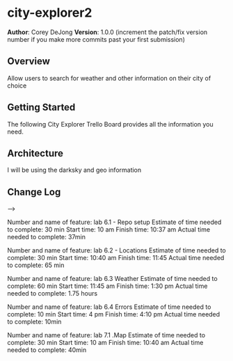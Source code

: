 # city-explorer2

**Author**: Corey DeJong
**Version**: 1.0.0 (increment the patch/fix version number if you make more commits past your first submission)

## Overview
<!-- Provide a high level overview of what this application is and why you are building it, beyond the fact that it's an assignment for this class. (i.e. What's your problem domain?) -->
Allow users to search for weather and other information on their city of choice

## Getting Started
<!-- What are the steps that a user must take in order to build this app on their own machine and get it running? -->
The following City Explorer Trello Board provides all the information you need.

## Architecture
<!-- Provide a detailed description of the application design. What technologies (languages, libraries, etc) you're using, and any other relevant design information. -->
I will be using the darksky and geo information

## Change Log
<!-- Use this area to document the iterative changes made to your application as each feature is successfully implemented. Use time stamps. Here's an examples:

01-01-2001 4:59pm - Application now has a fully-functional express server, with a GET route for the location resource.

## Credits and Collaborations
<!-- Give credit (and a link) to other people or resources that helped you build this application. -->
-->




Number and name of feature: lab 6.1 - Repo setup
Estimate of time needed to complete: 30 min
Start time: 10 am
Finish time: 10:37 am
Actual time needed to complete: 37min

Number and name of feature: lab 6.2 - Locations
Estimate of time needed to complete: 30 min
Start time: 10:40 am
Finish time: 11:45
Actual time needed to complete: 65 min

Number and name of feature: lab 6.3 Weather
Estimate of time needed to complete: 60 min
Start time: 11:45 am
Finish time: 1:30 pm
Actual time needed to complete: 1.75 hours

Number and name of feature: lab 6.4 Errors
Estimate of time needed to complete: 10 min
Start time: 4 pm
Finish time: 4:10 pm
Actual time needed to complete: 10min 

Number and name of feature: lab 7.1 .Map
Estimate of time needed to complete: 30 min
Start time: 10 am
Finish time: 10:40 am
Actual time needed to complete: 40min 
